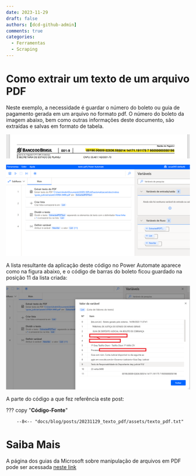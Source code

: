 ```yaml
---
date: 2023-11-29
draft: false
authors: [dcd-github-admin]
comments: true
categories:
  - Ferramentas
  - Scraping
---
```


# Como extrair um texto de um arquivo PDF

Neste exemplo, a necessidade é guardar o número do boleto ou guia de pagamento gerada em um arquivo no formato pdf. O número do boleto da imagem abaixo, bem como outras informações deste documento, são extraídas e salvas em formato de tabela.

<!-- more -->

![](assets/texto-pdf.jpg)

![](assets/codigo.png)

A lista resultante da aplicação deste código no Power Automate aparece como na figura abaixo, e o código de barras do boleto ficou guardado na posição 11 da lista criada:

![](assets/lista.png)

A parte do código a que fez referência este post:

??? copy "**Código-Fonte**"

        --8<-- "docs/blog/posts/20231129_texto_pdf/assets/texto_pdf.txt"

# Saiba Mais

A página dos guias da Microsoft sobre manipulação de arquivos em PDF pode ser acessada [neste link](https://learn.microsoft.com/pt-br/power-automate/desktop-flows/actions-reference/pdf)
